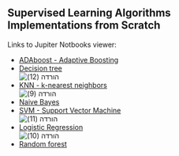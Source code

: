 ## Supervised Learning Algorithms Implementations from Scratch

Links to Jupiter Notbooks viewer:

- [ADAboost - Adaptive Boosting](https://nbviewer.jupyter.org/github/dvircohen0/Machine-Learning-Algorithms-From-Scratch/blob/main/supervised/Adaboost.ipynb) 
- [Decision tree](https://nbviewer.jupyter.org/github/dvircohen0/Machine-Learning-Algorithms-From-Scratch/blob/main/supervised/Decision_tree.ipynb) \
![הורדה (12)](https://user-images.githubusercontent.com/61738534/118113551-1e30c380-b3ef-11eb-8cc1-895871b91179.png)
- [KNN - k-nearest neighbors](https://nbviewer.jupyter.org/github/dvircohen0/Machine-Learning-Algorithms-From-Scratch/blob/main/supervised/KNN.ipynb) \
![הורדה (9)](https://user-images.githubusercontent.com/61738534/118113313-ce51fc80-b3ee-11eb-8603-95800e3c7817.png)
- [Naive Bayes](https://nbviewer.jupyter.org/github/dvircohen0/Machine-Learning-Algorithms-From-Scratch/blob/main/supervised/Naive_Bayes.ipynb)
- [SVM - Support Vector Machine](https://nbviewer.jupyter.org/github/dvircohen0/Machine-Learning-Algorithms-From-Scratch/blob/main/supervised/SVM.ipynb) \
![הורדה (11)](https://user-images.githubusercontent.com/61738534/118113175-9f3b8b00-b3ee-11eb-940c-182f599efd97.png)
- [Logistic Regression](https://nbviewer.jupyter.org/github/dvircohen0/Machine-Learning-Algorithms-From-Scratch/blob/main/supervised/logistic_regression.ipynb) \
![הורדה (10)](https://user-images.githubusercontent.com/61738534/118113242-b8443c00-b3ee-11eb-916e-11549629aebd.png)
- [Random forest ](https://nbviewer.jupyter.org/github/dvircohen0/Machine-Learning-Algorithms-From-Scratch/blob/main/supervised/random_forrest.ipynb)

